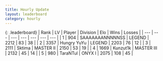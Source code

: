 ```yaml
---
title: Hourly Update
layout: leaderboard
category: hourly
---
```


{: .leaderboard}
| Rank | LV | Player | Division | Elo | Wins | Losses |
| --- | --- | --- | --- | --- | --- | --- |
| <span data-change="0">1</span> | 904 | <span title="ID: 174294">SAAAAAAANNNNNSS</span> | LEGEND | <span data-change="0">2212</span> | <span data-change="0">83</span> | <span data-change="0">38</span> |
| <span data-change="0">2</span> | 3357 | <span title="ID: 164871">Hungry YuYu</span> | LEGEND | <span data-change="0">2203</span> | <span data-change="0">76</span> | <span data-change="0">12</span> |
| <span data-change="0">3</span> | 2111 | <span title="ID: 353063">Sktima</span> | MASTER II | <span data-change="0">2150</span> | <span data-change="0">53</span> | <span data-change="0">19</span> |
| <span data-change="0">4</span> | 1669 | <span title="ID: 392407">Kunzut1k</span> | MASTER III | <span data-change="0">2132</span> | <span data-change="0">45</span> | <span data-change="0">14</span> |
| <span data-change="2">5</span> | 980 | <span title="ID: 285323">TaraNTul</span> | ONYX I | <span data-change="25">2075</span> | <span data-change="5">108</span> | <span data-change="2">45</span> |
